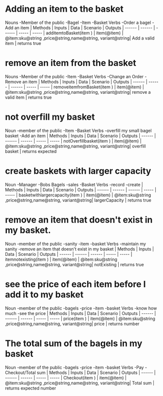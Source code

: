 # Adding an item to the basket
Nouns
-Member of the public
-Bagel
-Item
-Basket
Verbs
-Order a bagel
-Add an item
| Methods | Inputs | Data | Scenario | Outputs
| ------ | ------ | ------ | ----- | -----
| additemtoBasket(item ) |  item(@item) | @item:sku@string ,price@string,name@string, variant@string| Add a valid item | returns true

# remove an item  from the basket
Nouns
-Member of the public
-Item
-Basket
Verbs
-Change an Order
-Remove an item
| Methods | Inputs | Data | Scenario | Outputs
| ------ | ------ | ------ | ----- | -----
| removeitemfromBasket(item ) |  item(@item) | @item:sku@string ,price@string,name@string, variant@string| remove a valid item | returns true

# not overfill my basket
Noun
-member of the public
-Item
-Basket
Verbs
-overfill my small bagel basket
-Add an item
| Methods | Inputs | Data | Scenario | Outputs
| ------ | ------ | ------ | ----- | -----
| notOverfillbasket(item ) |  item(@item) | @item:sku@string ,price@string,name@string, variant@string| overfill basket | returns expected

# create baskets with larger capacity
Noun
-Manager
-Bobs Bagels
-sales
-Basket
Verbs
-record
-create
| Methods | Inputs | Data | Scenario | Outputs
| ------ | ------ | ------ | ----- | -----
| basketwithlargercapacity(item ) |  item(@item) | @item:sku@string ,price@string,name@string, variant@string| largerCapacity | returns true

# remove an item that doesn't exist in my basket. 
Noun
-member of the public
-sanity
-item
-basket
Verbs
-maintain my sanity
-remove an item that doesn't exist in my basket
| Methods | Inputs | Data | Scenario | Outputs
| ------ | ------ | ------ | ----- | -----
| itemnotexisting(item ) |  item(@item) | @item:sku@string ,price@string,name@string, variant@string| notExisting | returns true

# see the price of each item before I add it to my basket
Noun
-member of the public
-bagels
-price
-item
-basket
Verbs
-know how much 
-see the price
| Methods | Inputs | Data | Scenario | Outputs
| ------ | ------ | ------ | ----- | -----
| price(item ) |  item(@item) | @item:sku@string ,price@string,name@string, variant@string| price | returns number

# The total sum of the bagels in my basket
Noun
-member of the public
-bagels
-price
-item
-basket
Verbs
-Pay
-Checkout/Total sum
| Methods | Inputs | Data | Scenario | Outputs
| ------ | ------ | ------ | ----- | -----
| Checkout(item ) |  item(@item) | @item:sku@string ,price@string,name@string, variant@string| Total sum | returns expected number



